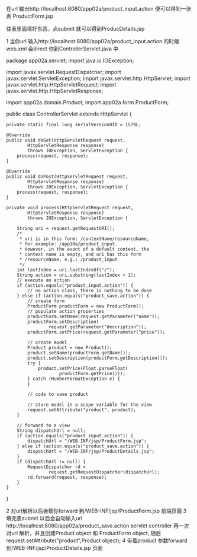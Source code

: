 在url 输出http://localhost:8080/app02a/product_input.action
便可以得到一张表 ProductForm.jsp

往表里面填好东西，点submit
就可以得到ProducDetails.jsp

1 当你url 输入http://localhost:8080/app02a/product_input.action
的时候web.xml 会direct 你到ControllerServlet.java 中

package app02a.servlet;
import java.io.IOException;

import javax.servlet.RequestDispatcher;
import javax.servlet.ServletException;
import javax.servlet.http.HttpServlet;
import javax.servlet.http.HttpServletRequest;
import javax.servlet.http.HttpServletResponse;

import app02a.domain.Product;
import app02a.form.ProductForm;

public class ControllerServlet extends HttpServlet {
    
    private static final long serialVersionUID = 1579L;

    @Override
    public void doGet(HttpServletRequest request, 
            HttpServletResponse response)
            throws IOException, ServletException {
        process(request, response);
    }

    @Override
    public void doPost(HttpServletRequest request, 
            HttpServletResponse response)
            throws IOException, ServletException {
        process(request, response);
    }

    private void process(HttpServletRequest request,
            HttpServletResponse response) 
            throws IOException, ServletException {

        String uri = request.getRequestURI();
        /*
         * uri is in this form: /contextName/resourceName, 
         * for example: /app10a/product_input. 
         * However, in the event of a default context, the 
         * context name is empty, and uri has this form
         * /resourceName, e.g.: /product_input
         */
        int lastIndex = uri.lastIndexOf("/");
        String action = uri.substring(lastIndex + 1); 
        // execute an action
        if (action.equals("product_input.action")) {
            // no action class, there is nothing to be done
        } else if (action.equals("product_save.action")) {
            // create form
            ProductForm productForm = new ProductForm();
            // populate action properties
            productForm.setName(request.getParameter("name"));
            productForm.setDescription(
                    request.getParameter("description"));
            productForm.setPrice(request.getParameter("price"));
            
            // create model
            Product product = new Product();
            product.setName(productForm.getName());
            product.setDescription(productForm.getDescription());
            try {
            	product.setPrice(Float.parseFloat(
            			productForm.getPrice()));
            } catch (NumberFormatException e) {
            }
            
            // code to save product
            
            // store model in a scope variable for the view
            request.setAttribute("product", product);
        }

        // forward to a view
        String dispatchUrl = null;
        if (action.equals("product_input.action")) {
            dispatchUrl = "/WEB-INF/jsp/ProductForm.jsp";
        } else if (action.equals("product_save.action")) {
            dispatchUrl = "/WEB-INF/jsp/ProductDetails.jsp";
        }
        if (dispatchUrl != null) {
            RequestDispatcher rd = 
                    request.getRequestDispatcher(dispatchUrl);
            rd.forward(request, response);
        }
    }
}

2 对url解析以后会帮你forward 到/WEB-INF/jsp/ProductForm.jsp 前端页面
3 填完表submit 以后会自动输入url http://localhost:8080/app02a/product_save.action
servlet controller 再一次对url 解析，并且创建Product object 和 ProductForm object, 随后
request.setAttribute("product",Product object);
4 带着product 参数forward 到/WEB-INF/jsp/ProductDetails.jsp 页面